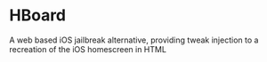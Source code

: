 # HBoard
A web based iOS jailbreak alternative, providing tweak injection to a recreation of the iOS homescreen in HTML
